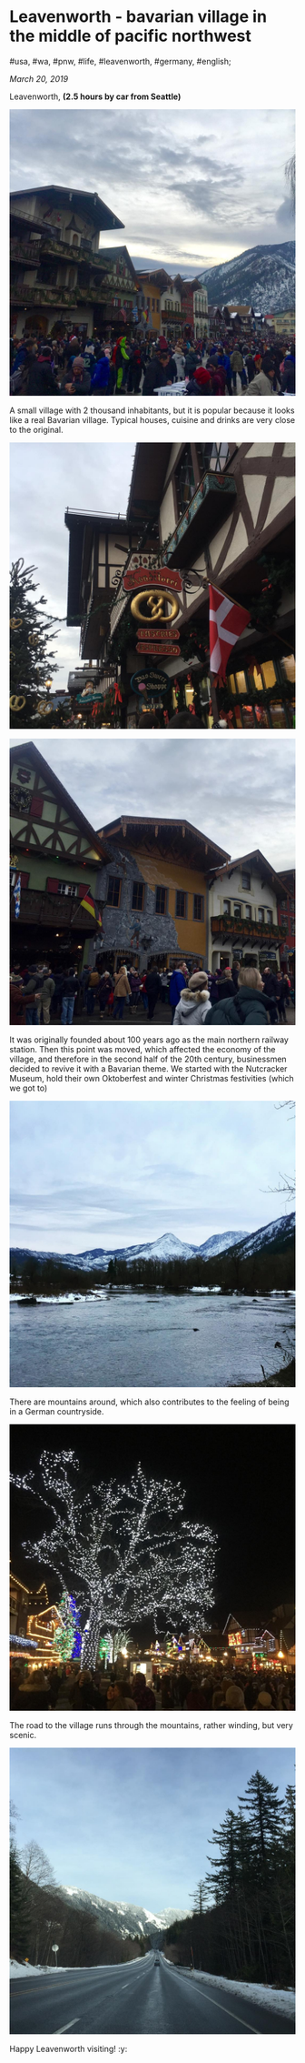 # Leavenworth - bavarian village in the middle of pacific northwest

#usa, #wa, #pnw, #life, #leavenworth, #germany, #english;

_March 20, 2019_

Leavenworth, **(2.5 hours by car from Seattle)**

![Leavenworth main squqre](/images/leavenworth-bavarian-village-in-the-middle-of-pacific-northwest/1.jpg "Leavenworth main squqre")

A small village with 2 thousand inhabitants, but it is popular because it looks like a real Bavarian village. Typical houses, cuisine and drinks are very close to the original.

![Leavenworth shop](/images/leavenworth-bavarian-village-in-the-middle-of-pacific-northwest/2.jpg "Leavenworth shop")

![Leavenworth houses](/images/leavenworth-bavarian-village-in-the-middle-of-pacific-northwest/3.jpg "Leavenworth houses")

It was originally founded about 100 years ago as the main northern railway station. Then this point was moved, which affected the economy of the village, and therefore in the second half of the 20th century, businessmen decided to revive it with a Bavarian theme. We started with the Nutcracker Museum, hold their own Oktoberfest and winter Christmas festivities (which we got to)

![Leavenworth river](/images/leavenworth-bavarian-village-in-the-middle-of-pacific-northwest/4.jpg "Leavenworth river")

There are mountains around, which also contributes to the feeling of being in a German countryside.

![Leavenworth christmas lights](/images/leavenworth-bavarian-village-in-the-middle-of-pacific-northwest/5.jpg "Leavenworth christmas lights")

The road to the village runs through the mountains, rather winding, but very scenic.

![Leavenworth road to home](/images/leavenworth-bavarian-village-in-the-middle-of-pacific-northwest/6.jpg "Leavenworth road to home")

Happy Leavenworth visiting! :y:
